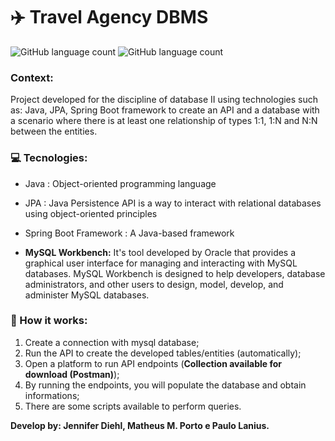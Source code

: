 # ✈️ Travel Agency DBMS

<img alt="GitHub language count" src="https://img.shields.io/badge/Implementation language-JAVA-blue">  <img alt="GitHub language count" src="https://img.shields.io/badge/Database language-SQL-blue">

### Context:
Project developed for the discipline of database II using technologies such as: Java, JPA, Spring Boot framework to create an API and a database with a scenario where there is at least one relationship of types 1:1, 1:N and N:N between the entities.

### 💻 Tecnologies: 
- Java : Object-oriented programming language
- JPA : Java Persistence API is a way to interact with relational databases using object-oriented principles
- Spring Boot Framework : A Java-based framework

- **MySQL Workbench:** It's tool developed by Oracle that provides a graphical user interface for managing and interacting with MySQL databases. MySQL Workbench is designed to help developers, database administrators, and other users to design, model, develop, and administer MySQL databases.  


### 🔌 How it works: 
1. Create a connection with mysql database;
2. Run the API to create the developed tables/entities (automatically);
3. Open a platform to run API endpoints (**Collection available for download (Postman)**);
4. By running the endpoints, you will populate the database and obtain informations;
5. There are some scripts available to perform queries.


**Develop by: Jennifer Diehl, Matheus M. Porto e Paulo Lanius.** 
